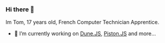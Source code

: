 ### Hi there 👋

Im Tom, 17 years old, French Computer Technician Apprentice.

- 🔭 I’m currently working on [Dune.JS](https://github.com/dunejs/dune.js), [Piston.JS](https://github.com/frederic2ec/piston) and more...
